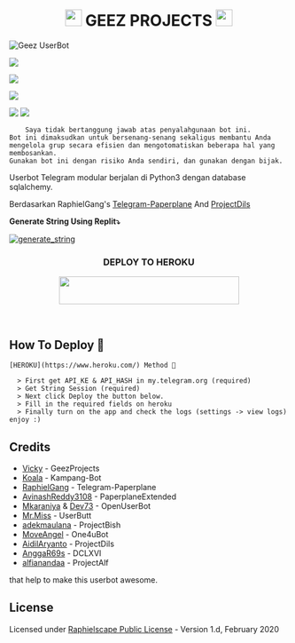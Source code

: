 <h1 align="center"><img src="./userbot/resources/Music.gif" width="30px"> GEEZ PROJECTS <img src="./userbot/resources/Music.gif" width="30px"></h1>

![Geez UserBot](https://telegra.ph/file/9695504a3c013f90b6755.gif)

<p align="left">
  <a href="https://github.com/vckyou/GeezProjects/fork"><img src="https://img.shields.io/github/forks/vckyou/GeezProjects?label=Fork&style=social"></a>
  </p>
<p align="left">
  <a href="https://github.com/vckyou/GeezProjects"><img src="https://img.shields.io/github/stars/vckyou/GeezProjects?style=social"></a>
  </p>
<p align="left">
  <a href="https://github.com/vckyou/GeezProjects/blob/master/LICENSE"><img src="https://img.shields.io/github/license/vckyou/GeezProjects?&style=social&logo=github">
  </a></p>

<a href="https://t.me/GeezSupportGroup"><img src="https://img.shields.io/badge/Join-Group1%20Support-blue.svg?style=for-the-badge&logo=Telegram"></a>
<a href="https://t.me/VcgSupportGroup"><img src="https://img.shields.io/badge/Join-Group2%20Support-blue.svg?style=for-the-badge&logo=Telegram"></a>

```
    Saya tidak bertanggung jawab atas penyalahgunaan bot ini.
Bot ini dimaksudkan untuk bersenang-senang sekaligus membantu Anda
mengelola grup secara efisien dan mengotomatiskan beberapa hal yang membosankan.
Gunakan bot ini dengan risiko Anda sendiri, dan gunakan dengan bijak.

```


Userbot Telegram modular berjalan di Python3 dengan database sqlalchemy.

Berdasarkan RaphielGang's [Telegram-Paperplane](https://github.com/RaphielGang/Telegram-Paperplane) And [ProjectDils](https://github.com/aidilaryanto/ProjectDils)

**Generate String Using Replit⤵️**

<a href="https://replit.com/@Vckyou/Geez-String-Session#main.py"><img src="https://img.shields.io/badge/run-string__session.py-magenta?style=for-the-badge&logo=repl.it" alt="generate_string" /></a>

### <p align="center">DEPLOY TO HEROKU</p>

<p align="center"><a href="https://heroku.com/deploy?template=https://github.com/nimascnay/Ceca-UserBot/tree/master"> <img src="https://img.shields.io/badge/Deploy%20To%20Heroku-pink?style=flat&logo=heroku" width="325" height="50.100" /></a></p>

<br>
</p>

## How To Deploy 👷

```
[HEROKU](https://www.heroku.com/) Method 🔧

  > First get API_KE & API_HASH in my.telegram.org (required)
  > Get String Session (required)
  > Next click Deploy the button below. 
  > Fill in the required fields on heroku
  > Finally turn on the app and check the logs (settings -> view logs) enjoy :)
```

## Credits
*   [Vicky](https://github.com/Vckyou) - GeezProjects
*   [Koala](https://github.com/manusiarakitann) - Kampang-Bot
*   [RaphielGang](https://github.com/RaphielGang) - Telegram-Paperplane
*   [AvinashReddy3108](https://github.com/AvinashReddy3108) - PaperplaneExtended
*   [Mkaraniya](https://github.com/mkaraniya) & [Dev73](https://github.com/Devp73) - OpenUserBot
*   [Mr.Miss](https://github.com/keselekpermen69) - UserButt
*   [adekmaulana](https://github.com/adekmaulana) - ProjectBish
*   [MoveAngel](https://github.com/MoveAngel) - One4uBot
*   [AidilAryanto](https://github.com/aidilaryanto) - ProjectDils 
*   [AnggaR69s](https://github.com/GengKapak/DCLXVI) - DCLXVI
*   [alfianandaa](https://github.com/alfianandaa/ProjectAlf) - ProjectAlf

that help to make this userbot awesome.

## License
Licensed under [Raphielscape Public License](https://github.com/alfianandaa/ProjectAlf/blob/master/LICENSE) - Version 1.d, February 2020
